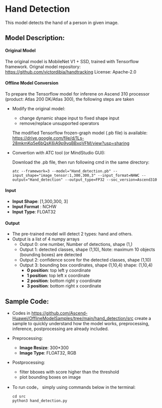 # Hand Detection
This model detects the hand of a person in given image.

## Model Description:

#### Original Model

The original model is MobileNet V1 + SSD, trained with Tensorflow framework.
Orignal model repository: https://github.com/victordibia/handtracking License: Apache-2.0

#### Offline Model Conversion

To prepare the Tensorflow model for inferene on Ascend 310 processor (product: Atlas 200 DK/Atlas 300), the following steps are taken

- Modify the original model: 
  - change dynamic shape input to fixed shape input
  - remove/replace unsupported operators
  
  The modified Tensorflow frozen-graph model (.pb file) is available: https://drive.google.com/file/d/1Ls-28mkmKq5e6bQsK6iA9p9vqBBxqVFM/view?usp=sharing

- Convertion with ATC tool (or MindStudio GUI):

  Download the .pb file, then run following cmd in the same directory:
  ```
  atc --framework=3 --model="Hand_detection.pb" --input_shape="image_tensor:1,300,300,3" --input_format=NHWC --output="Hand_detection" --output_type=FP32 --soc_version=Ascend310 
  ```


#### Input
- **Input Shape**: [1,300,300, 3]
- **Input Format** : NCHW
- **Input Type**: FLOAT32

#### Output
- The pre-trained model will detect 2 types: hand and others.
- Output is a list of 4 numpy arrays
  - Output 0: one number, Number of detections, shape (1,)
  - Output 1: detected classes, shape (1,10), Note: maximum 10 objects (bounding boxes) are detected
  - Output 2: confidence score for the detected classes, shape (1,10)
  - Output 3: bounding box coordinates, shape (1,10,4)
  shape: (1,10,4)
    - **0 position**: top left y coordinate
    - **1 position**: top left x coordinate
    - **2 position**: bottom right y coordinate
    - **3 position**: bottom right x coordinate
  
## Sample Code:
  - Codes in https://github.com/Ascend-Huawei/OfflineModelSamples/tree/main/hand_detection/src create a sample to quickly understand how the model works, preprocessing, inference, postprocessing are already included.
  - Preprocessing: 
    - **Image Resize**: 300*300
    - **Image Type**: FLOAT32, RGB
  - Postprocessing:
    - filter bboxes with score higher than the threshold
    - plot bounding boxes on image
    
  - To run code， simply using commands below in the terminal:
  
    ``` 
    cd src
    python3 hand_detection.py 
    ``` 

